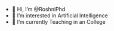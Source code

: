 - 👋 Hi, I’m @RoshniPhd
- 👀 I’m interested in Artificial Intelligence
- 🌱 I’m currently Teaching in an College 
<!-- - 💞️ I’m looking to collaborate on ... -->
<!-- - 📫 How to reach me ... -->

<!---
RoshniPhd/RoshniPhd is a ✨ special ✨ repository because its `README.md` (this file) appears on your GitHub profile.
You can click the Preview link to take a look at your changes.
--->
